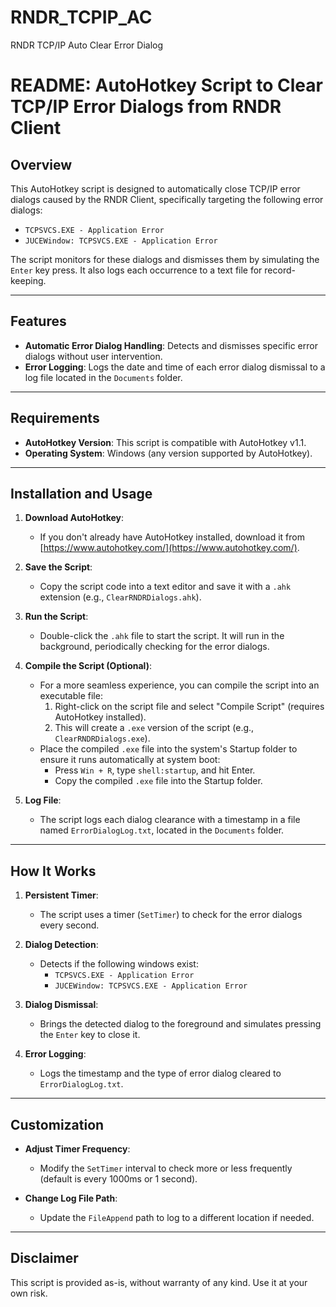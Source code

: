 # RNDR_TCPIP_AC
RNDR TCP/IP Auto Clear Error Dialog
# README: AutoHotkey Script to Clear TCP/IP Error Dialogs from RNDR Client

## Overview

This AutoHotkey script is designed to automatically close TCP/IP error dialogs caused by the RNDR Client, specifically targeting the following error dialogs:
- `TCPSVCS.EXE - Application Error`
- `JUCEWindow: TCPSVCS.EXE - Application Error`

The script monitors for these dialogs and dismisses them by simulating the `Enter` key press. It also logs each occurrence to a text file for record-keeping.

---

## Features

- **Automatic Error Dialog Handling**: Detects and dismisses specific error dialogs without user intervention.
- **Error Logging**: Logs the date and time of each error dialog dismissal to a log file located in the `Documents` folder.

---

## Requirements

- **AutoHotkey Version**: This script is compatible with AutoHotkey v1.1.
- **Operating System**: Windows (any version supported by AutoHotkey).

---

## Installation and Usage

1. **Download AutoHotkey**:
   - If you don't already have AutoHotkey installed, download it from [https://www.autohotkey.com/](https://www.autohotkey.com/).

2. **Save the Script**:
   - Copy the script code into a text editor and save it with a `.ahk` extension (e.g., `ClearRNDRDialogs.ahk`).

3. **Run the Script**:
   - Double-click the `.ahk` file to start the script. It will run in the background, periodically checking for the error dialogs.

4. **Compile the Script (Optional)**:
   - For a more seamless experience, you can compile the script into an executable file:
     1. Right-click on the script file and select "Compile Script" (requires AutoHotkey installed).
     2. This will create a `.exe` version of the script (e.g., `ClearRNDRDialogs.exe`).
   - Place the compiled `.exe` file into the system's Startup folder to ensure it runs automatically at system boot:
     - Press `Win + R`, type `shell:startup`, and hit Enter.
     - Copy the compiled `.exe` file into the Startup folder.

5. **Log File**:
   - The script logs each dialog clearance with a timestamp in a file named `ErrorDialogLog.txt`, located in the `Documents` folder.

---

## How It Works

1. **Persistent Timer**: 
   - The script uses a timer (`SetTimer`) to check for the error dialogs every second.

2. **Dialog Detection**: 
   - Detects if the following windows exist:
     - `TCPSVCS.EXE - Application Error`
     - `JUCEWindow: TCPSVCS.EXE - Application Error`

3. **Dialog Dismissal**:
   - Brings the detected dialog to the foreground and simulates pressing the `Enter` key to close it.

4. **Error Logging**:
   - Logs the timestamp and the type of error dialog cleared to `ErrorDialogLog.txt`.

---

## Customization

- **Adjust Timer Frequency**:
   - Modify the `SetTimer` interval to check more or less frequently (default is every 1000ms or 1 second).

- **Change Log File Path**:
   - Update the `FileAppend` path to log to a different location if needed.

---

## Disclaimer

This script is provided as-is, without warranty of any kind. Use it at your own risk.
